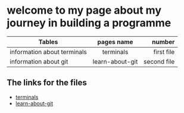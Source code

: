 # welcome to my page about my journey in building a programme

| Tables        | pages name   | number |
| ------------- |:-------------:| -----:|
| information about terminals      | terminals| first file |
| information about git    | learn-about-git    |   second file |



## The links for the files
* [terminals](https://daniaalrababa9.github.io/LearningJournal/terminals)
* [learn-about-git](https://daniaalrababa9.github.io/LearningJournal/learn-about-git)